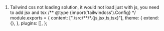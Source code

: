 1. Tailwind css not loading
   solution, it would not load just with js, you need to add jsx and tsx
   /** @type {import('tailwindcss').Config} \*/
   module.exports = {
   content: ["./src/**/\*.{js,jsx,ts,tsx}"],
   theme: {
   extend: {},
   },
   plugins: [],
   };
